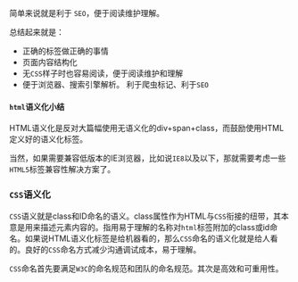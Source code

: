  简单来说就是利于 `SEO`，便于阅读维护理解。

总结起来就是：

- 正确的标签做正确的事情
- 页面内容结构化
- 无`CSS`样子时也容易阅读，便于阅读维护和理解
- 便于浏览器、搜索引擎解析。 利于爬虫标记、利于`SEO`

#### `html`语义化小结

HTML语义化是反对大篇幅使用无语义化的div+span+class，而鼓励使用HTML定义好的语义化标签。

当然，如果需要兼容低版本的IE浏览器，比如说`IE8`以及以下，那就需要考虑一些`HTML5`标签兼容性解决方案了。

### `CSS`语义化

`CSS`语义就是class和ID命名的语义。class属性作为HTML与`CSS`衔接的纽带，其本意是用来描述元素内容的。指用易于理解的名称对`html`标签附加的class或id命名。如果说HTML语义化标签是给机器看的，那么`CSS`命名的语义化就是给人看的。良好的`CSS`命名方式减少沟通调试成本，易于理解。

`CSS`命名首先要满足`W3C`的命名规范和团队的命名规范。其次是高效和可重用性。